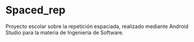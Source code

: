 # Spaced_rep
Proyecto escolar sobre la repetición espaciada, realizado mediante Android Studio para la materia de Ingeniería de Software.
